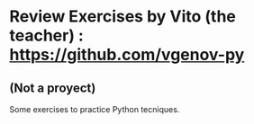 # Review Exercises by Vito (the teacher) : https://github.com/vgenov-py
## (Not a proyect)

Some exercises to practice Python tecniques. 
